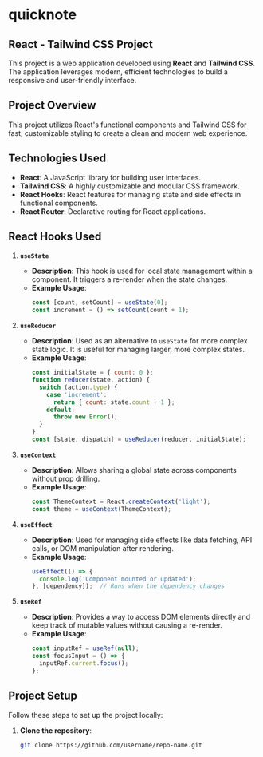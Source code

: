 # quicknote
## React - Tailwind CSS Project

This project is a web application developed using **React** and **Tailwind CSS**. The application leverages modern, efficient technologies to build a responsive and user-friendly interface.

## Project Overview

This project utilizes React's functional components and Tailwind CSS for fast, customizable styling to create a clean and modern web experience.

## Technologies Used

- **React**: A JavaScript library for building user interfaces.
- **Tailwind CSS**: A highly customizable and modular CSS framework.
- **React Hooks**: React features for managing state and side effects in functional components.
- **React Router**: Declarative routing for React applications.

## React Hooks Used

1. **`useState`**
   - **Description**: This hook is used for local state management within a component. It triggers a re-render when the state changes.
   - **Example Usage**:
     ```javascript
     const [count, setCount] = useState(0);
     const increment = () => setCount(count + 1);
     ```

2. **`useReducer`**
   - **Description**: Used as an alternative to `useState` for more complex state logic. It is useful for managing larger, more complex states.
   - **Example Usage**:
     ```javascript
     const initialState = { count: 0 };
     function reducer(state, action) {
       switch (action.type) {
         case 'increment':
           return { count: state.count + 1 };
         default:
           throw new Error();
       }
     }
     const [state, dispatch] = useReducer(reducer, initialState);
     ```

3. **`useContext`**
   - **Description**: Allows sharing a global state across components without prop drilling.
   - **Example Usage**:
     ```javascript
     const ThemeContext = React.createContext('light');
     const theme = useContext(ThemeContext);
     ```

4. **`useEffect`**
   - **Description**: Used for managing side effects like data fetching, API calls, or DOM manipulation after rendering.
   - **Example Usage**:
     ```javascript
     useEffect(() => {
       console.log('Component mounted or updated');
     }, [dependency]);  // Runs when the dependency changes
     ```

5. **`useRef`**
   - **Description**: Provides a way to access DOM elements directly and keep track of mutable values without causing a re-render.
   - **Example Usage**:
     ```javascript
     const inputRef = useRef(null);
     const focusInput = () => {
       inputRef.current.focus();
     };
     ```

## Project Setup

Follow these steps to set up the project locally:

1. **Clone the repository**:
   ```bash
   git clone https://github.com/username/repo-name.git





